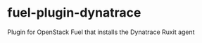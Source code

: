 fuel-plugin-dynatrace
============

Plugin for OpenStack Fuel that installs the Dynatrace Ruxit agent
